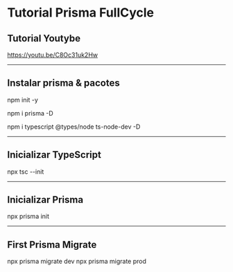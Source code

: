 # Tutorial Prisma FullCycle

## Tutorial Youtybe

https://youtu.be/C8Oc31uk2Hw

---

## Instalar prisma & pacotes

npm init -y

npm i prisma -D

npm i typescript @types/node ts-node-dev -D

---

## Inicializar TypeScript

npx tsc --init

---

## Inicializar Prisma

npx prisma init

---

## First Prisma Migrate

npx prisma migrate dev
npx prisma migrate prod
